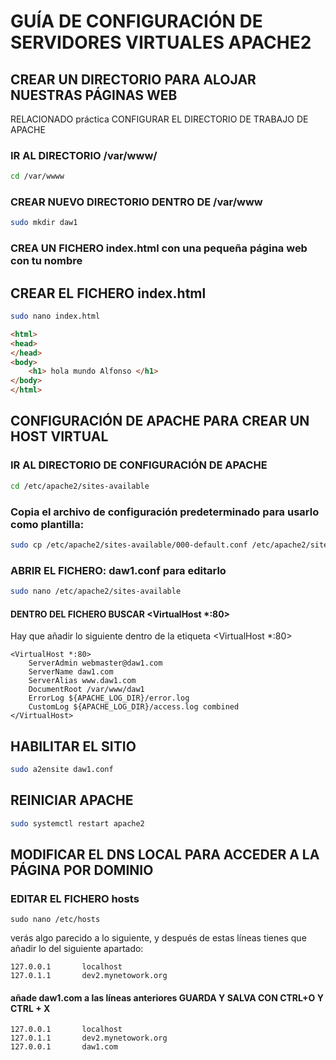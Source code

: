 # GUÍA DE CONFIGURACIÓN DE SERVIDORES VIRTUALES APACHE2

## CREAR UN DIRECTORIO PARA ALOJAR NUESTRAS PÁGINAS WEB

RELACIONADO práctica CONFIGURAR EL DIRECTORIO DE TRABAJO DE APACHE

### IR AL DIRECTORIO /var/www/
```bash
cd /var/wwww
```
### CREAR NUEVO DIRECTORIO DENTRO DE /var/www
```bash
sudo mkdir daw1
```
### CREA UN FICHERO index.html con una pequeña página web con tu nombre
## CREAR EL FICHERO index.html
```bash
sudo nano index.html
```

```html
<html>
<head>
</head>
<body>
	<h1> hola mundo Alfonso </h1>
</body>
</html>
```

## CONFIGURACIÓN DE APACHE PARA CREAR UN HOST VIRTUAL 
### IR AL DIRECTORIO DE CONFIGURACIÓN DE APACHE
```bash
cd /etc/apache2/sites-available
```
### Copia el archivo de configuración predeterminado para usarlo como plantilla:
```bash
sudo cp /etc/apache2/sites-available/000-default.conf /etc/apache2/sites-available/daw1.conf.
```

### ABRIR EL FICHERO: daw1.conf para editarlo
```bash
sudo nano /etc/apache2/sites-available
```

#### DENTRO DEL FICHERO BUSCAR <VirtualHost *:80>

Hay que añadir lo siguiente dentro de la etiqueta <VirtualHost *:80>

```
<VirtualHost *:80>
    ServerAdmin webmaster@daw1.com
    ServerName daw1.com
    ServerAlias www.daw1.com
    DocumentRoot /var/www/daw1
    ErrorLog ${APACHE_LOG_DIR}/error.log
    CustomLog ${APACHE_LOG_DIR}/access.log combined
</VirtualHost>

```

## HABILITAR EL SITIO
```bash
sudo a2ensite daw1.conf
```

## REINICIAR APACHE
```bash
sudo systemctl restart apache2
```

## MODIFICAR EL DNS LOCAL PARA ACCEDER A LA PÁGINA POR DOMINIO

### EDITAR EL FICHERO hosts
```
sudo nano /etc/hosts
```
verás algo parecido a lo siguiente, y después de estas líneas tienes que añadir lo del siguiente apartado:
```
127.0.0.1       localhost
127.0.1.1       dev2.mynetowork.org

```

#### añade daw1.com a las líneas anteriores GUARDA Y SALVA CON CTRL+O Y CTRL + X
```
127.0.0.1       localhost
127.0.1.1       dev2.mynetowork.org
127.0.0.1       daw1.com
```

